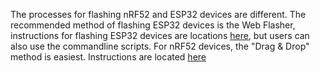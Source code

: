 The processes for flashing nRF52 and ESP32 devices are different.  The recommended method of flashing ESP32 devices is the Web Flasher, instructions for flashing ESP32 devices are locations [here]([https://flasher.meshtastic.org/](https://meshtastic.org/docs/getting-started/flashing-firmware/esp32/)), but users can also use the commandline scripts. 
For nRF52 devices, the "Drag & Drop" method is easiest. Instructions are located [here](https://meshtastic.org/docs/getting-started/flashing-firmware/nrf52/)
